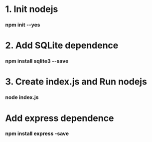 # 1. Init nodejs

### npm init --yes

# 2. Add SQLite dependence

### npm install sqlite3 --save

# 3. Create index.js and Run nodejs

### node index.js

# Add express dependence

### npm install express -save

